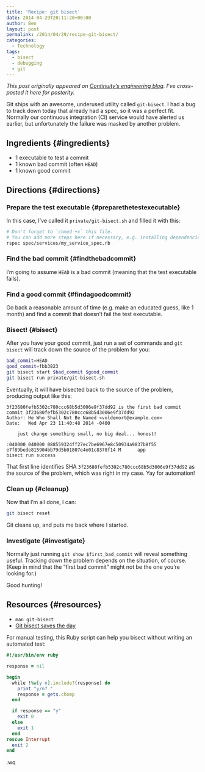 ```yaml
---
title: 'Recipe: git bisect'
date: 2014-04-29T20:11:20+00:00
author: Ben
layout: post
permalink: /2014/04/29/recipe-git-bisect/
categories:
  - Technology
tags:
  - bisect
  - debugging
  - git
---
```

_This post originally appeared on <a href="http://engineering.continuity.net/" target="_blank">Continuity&#8217;s engineering blog</a>. I&#8217;ve cross-posted it here for posterity._

Git ships with an awesome, underused utility called `git-bisect`. I had a bug to track down today that already had a spec, so it was a perfect fit. Normally our continuous integration (CI) service would have alerted us earlier, but unfortunately the failure was masked by another problem.

## Ingredients {#ingredients}

  * 1 executable to test a commit
  * 1 known bad commit (often `HEAD`)
  * 1 known good commit

## Directions {#directions}

### Prepare the test executable {#preparethetestexecutable}

In this case, I&#8217;ve called it `private/git-bisect.sh` and filled it with this:

```bash
# Don't forget to `chmod +x` this file.
# You can add more steps here if necessary, e.g. installing dependencies.
rspec spec/services/my_service_spec.rb
```

### Find the bad commit {#findthebadcommit}

I&#8217;m going to assume `HEAD` is a bad commit (meaning that the test executable fails).

### Find a good commit {#findagoodcommit}

Go back a reasonable amount of time (e.g. make an educated guess, like 1 month) and find a commit that doesn&#8217;t fail the test executable.

### Bisect! {#bisect}

After you have your good commit, just run a set of commands and `git bisect` will track down the source of the problem for you:

```bash
bad_commit=HEAD
good_commit=fbb3823
git bisect start $bad_commit $good_commit
git bisect run private/git-bisect.sh
```

Eventually, it will have bisected back to the source of the problem, producing output like this:

```
3f23680fefb5302c780ccc68b5d3006e9f37dd92 is the first bad commit
commit 3f23680fefb5302c780ccc68b5d3006e9f37dd92
Author: He Who Shall Not Be Named <voldemort@example.com>
Date:   Wed Apr 23 11:40:48 2014 -0400

    just change something small, no big deal... honest!

:040000 040000 088559324ff27ec7be6967e8c50934a9837b8f55 e7f89bede815904bb79d5b01807e4e01c8378f14 M      app
bisect run success
```

That first line identifies SHA `3f23680fefb5302c780ccc68b5d3006e9f37dd92` as the source of the problem, which was right in my case. Yay for automation!

### Clean up {#cleanup}

Now that I&#8217;m all done, I can:

```bash
git bisect reset
```

Git cleans up, and puts me back where I started.

### Investigate {#investigate}

Normally just running `git show $first_bad_commit` will reveal something useful. Tracking down the problem depends on the situation, of course. (Keep in mind that the &#8220;first bad commit&#8221; might not be the one you&#8217;re looking for.)

Good hunting!

## Resources {#resources}

  * `man git-bisect`
  * [Git bisect saves the day](http://blog.boombatower.com/git-bisect-saves-the-day)

For manual testing, this Ruby script can help you bisect without writing an automated test:

```ruby
#!/usr/bin/env ruby

response = nil

begin
  while !%w[y n].include?(response) do
    print "y/n? "
    response = gets.chomp
  end

  if response == "y"
    exit 0
  else
    exit 1
  end
rescue Interrupt
  exit 2
end
```

:wq
